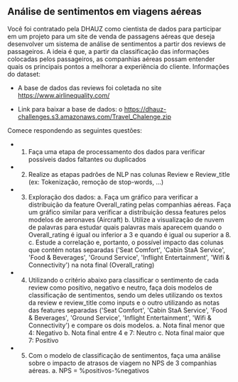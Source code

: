 ## Análise de sentimentos em viagens aéreas 
Você foi contratado pela DHAUZ como cientista de dados para participar em um 
projeto para um site de venda de passagens aéreas que deseja desenvolver um 
sistema de análise de sentimentos a partir dos reviews de passageiros. A ideia é 
que, a partir da classificação das informações colocadas pelos passageiros, as 
companhias aéreas possam entender quais os principais pontos a melhorar a 
experiência do cliente. 
Informações do dataset: 

- A base de dados das reviews foi coletada no site https://www.airlinequality.com/ 

- Link para baixar a base de dados: 
o https://dhauz-challenges.s3.amazonaws.com/Travel_Chalenge.zip 


Comece respondendo as seguintes questões: 
- 1. Faça uma etapa de processamento dos dados para verificar possíveis 
dados faltantes ou duplicados 
- 2. Realize as etapas padrões de NLP nas colunas Review e Review_title (ex: 
Tokenização, remoção de stop-words, ...) 
- 3. Exploração dos dados: 
a. Faça um gráfico para verificar a distribuição da feature Overall_rating 
pelas companhias aéreas. Faça um gráfico similar para verificar a 
distribuição dessa features pelos modelos de aeronaves (Aircraft) 
b. Utilize a visualização de nuvem de palavras para estudar quais 
palavras mais aparecem quando o Overall_rating é igual ou inferior a 
3 e quando é igual ou superior a 8. 
c. Estude a correlação e, portanto, o possível impacto das colunas que 
contém notas separadas ('Seat Comfort', 'Cabin StaA Service', 'Food 
& Beverages', 'Ground Service', 'Inflight Entertainment', 'Wifi & 
Connectivity') na nota final (Overall_rating) 
- 4. Utilizando o critério abaixo para classificar o sentimento de cada review 
como positivo, negativo e neutro, faça dois modelos de classificação de 
sentimentos, sendo um deles utilizando os textos da review e review_title 
como inputs e o outro utilizando as notas das features separadas ('Seat 
Comfort', 'Cabin StaA Service', 'Food & Beverages', 'Ground Service', 'Inflight 
Entertainment', 'Wifi & Connectivity') e compare os dois modelos. 
a. Nota final menor que 4: Negativo 
b. Nota final entre 4 e 7: Neutro 
c. Nota final maior que 7: Positivo 
- 5. Com o modelo de classificação de sentimentos, faça uma análise sobre o 
impacto de atrasos de viagem no NPS de 3 companhias aéreas. 
a. NPS = %positivos-%negativos
